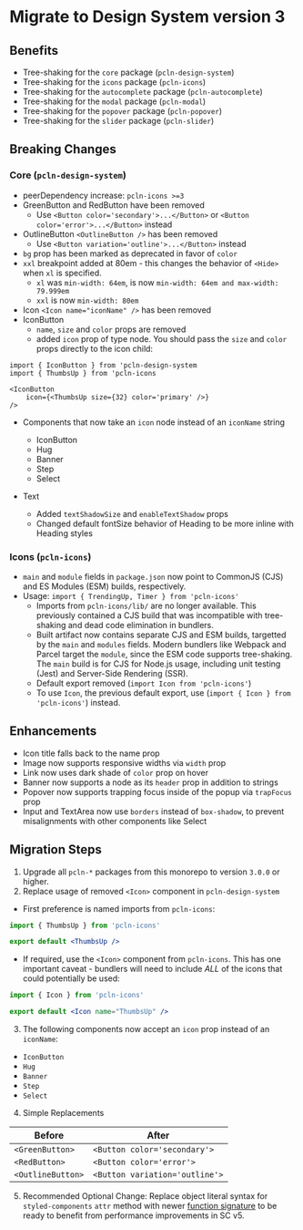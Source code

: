 # Migrate to Design System version 3

## Benefits

- Tree-shaking for the `core` package (`pcln-design-system`)
- Tree-shaking for the `icons` package (`pcln-icons`)
- Tree-shaking for the `autocomplete` package (`pcln-autocomplete`)
- Tree-shaking for the `modal` package (`pcln-modal`)
- Tree-shaking for the `popover` package (`pcln-popover`)
- Tree-shaking for the `slider` package (`pcln-slider`)

## Breaking Changes

### Core (`pcln-design-system`)

- peerDependency increase: `pcln-icons >=3`
- GreenButton and RedButton have been removed
  - Use `<Button color='secondary'>...</Button>` or `<Button color='error'>...</Button>` instead
- OutlineButton `<OutlineButton />` has been removed
  - Use `<Button variation='outline'>...</Button>` instead
- `bg` prop has been marked as deprecated in favor of `color`
- `xxl` breakpoint added at 80em - this changes the behavior of `<Hide>` when `xl` is specified.
  - `xl` was `min-width: 64em`, is now `min-width: 64em and max-width: 79.999em`
  - `xxl` is now `min-width: 80em`
- Icon `<Icon name="iconName" />` has been removed
- IconButton
  - `name`, `size` and `color` props are removed
  - added `icon` prop of type node. You should pass the `size` and `color` props directly to the icon child:

```
import { IconButton } from 'pcln-design-system
import { ThumbsUp } from 'pcln-icons

<IconButton
    icon={<ThumbsUp size={32} color='primary' />}
/>
```

- Components that now take an `icon` node instead of an `iconName` string

  - IconButton
  - Hug
  - Banner
  - Step
  - Select

- Text
  - Added `textShadowSize` and `enableTextShadow` props
  - Changed default fontSize behavior of Heading to be more inline with Heading styles

### Icons (`pcln-icons`)

- `main` and `module` fields in `package.json` now point to CommonJS (CJS) and ES Modules (ESM) builds, respectively.
- Usage: `import { TrendingUp, Timer } from 'pcln-icons'`
  - Imports from `pcln-icons/lib/` are no longer available. This previously contained a CJS build that was incompatible with tree-shaking and dead code elimination in bundlers.
  - Built artifact now contains separate CJS and ESM builds, targetted by the `main` and `modules` fields. Modern bundlers like Webpack and Parcel target the `module`, since the ESM code supports tree-shaking. The `main` build is for CJS for Node.js usage, including unit testing (Jest) and Server-Side Rendering (SSR).
  - Default export removed (`import Icon from 'pcln-icons'`)
  - To use `Icon`, the previous default export, use (`import { Icon } from 'pcln-icons'`) instead.

## Enhancements

- Icon title falls back to the name prop
- Image now supports responsive widths via `width` prop
- Link now uses dark shade of `color` prop on hover
- Banner now supports a node as its `header` prop in addition to strings
- Popover now supports trapping focus inside of the popup via `trapFocus` prop
- Input and TextArea now use `borders` instead of `box-shadow`, to prevent misalignments with other components like Select

## Migration Steps

1. Upgrade all `pcln-*` packages from this monorepo to version `3.0.0` or higher.
2. Replace usage of removed `<Icon>` component in `pcln-design-system`

- First preference is named imports from `pcln-icons`:

```jsx
import { ThumbsUp } from 'pcln-icons'

export default <ThumbsUp />
```

- If required, use the `<Icon>` component from `pcln-icons`. This has one important caveat - bundlers will need to include _ALL_ of the icons that could potentially be used:

```jsx
import { Icon } from 'pcln-icons'

export default <Icon name="ThumbsUp" />
```

3. The following components now accept an `icon` prop instead of an `iconName`:

- `IconButton`
- `Hug`
- `Banner`
- `Step`
- `Select`

4. Simple Replacements

| Before            | After                          |
| ----------------- | ------------------------------ |
| `<GreenButton>`   | `<Button color='secondary'>`   |
| `<RedButton>`     | `<Button color='error'>`       |
| `<OutlineButton>` | `<Button variation='outline'>` |

5. Recommended Optional Change: Replace object literal syntax for `styled-components` `attr` method with newer [function signature](https://www.styled-components.com/docs/api#attrs) to be ready to benefit from performance improvements in SC v5.

